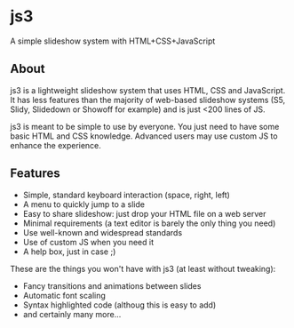 js3
===

A simple slideshow system with HTML+CSS+JavaScript

## About

js3 is a lightweight slideshow system that uses HTML, CSS and JavaScript. It has
less features than the majority of web-based slideshow systems (S5, Slidy,
Slidedown or Showoff for example) and is just &lt;200 lines of JS.

js3 is meant to be simple to use by everyone. You just need to have some basic
HTML and CSS knowledge. Advanced users may use custom JS to enhance the
experience.

## Features

* Simple, standard keyboard interaction (space, right, left)
* A menu to quickly jump to a slide
* Easy to share slideshow: just drop your HTML file on a web server
* Minimal requirements (a text editor is barely the only thing you need)
* Use well-known and widespread standards
* Use of custom JS when you need it
* A help box, just in case ;)

These are the things you won't have with js3 (at least without tweaking):

* Fancy transitions and animations between slides
* Automatic font scaling
* Syntax highlighted code (althoug this is easy to add)
* and certainly many more…
